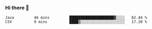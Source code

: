 ### Hi there 👋


<!--START_SECTION:waka-->
```text
Java         46 mins         ████████████████████▓░░░░   82.44 % 
CSV          9 mins          ████▒░░░░░░░░░░░░░░░░░░░░   17.20 % 
```
<!--END_SECTION:waka-->

<!--
**ssrahul96/ssrahul96** is a ✨ _special_ ✨ repository because its `README.md` (this file) appears on your GitHub profile.

Here are some ideas to get you started:

- 🔭 I’m currently working on ...
- 🌱 I’m currently learning ...
- 👯 I’m looking to collaborate on ...
- 🤔 I’m looking for help with ...
- 💬 Ask me about ...
- 📫 How to reach me: ...
- 😄 Pronouns: ...
- ⚡ Fun fact: ...
-->
